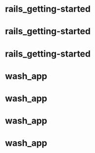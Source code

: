 # rails_getting-started
# rails_getting-started
# rails_getting-started
# wash_app
# wash_app
# wash_app
# wash_app

